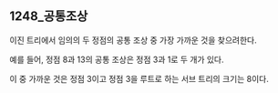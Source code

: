 ## 1248_공통조상

이진 트리에서 임의의 두 정점의 공통 조상 중 가장 가까운 것을 찾으려한다.

예를 들어, 정점 8과 13의 공통 조상은 정점 3과 1로 두 개가 있다.

이 중 가까운 것은 정점 3이고 정점 3을 루트로 하는 서브 트리의 크기는 8이다.


